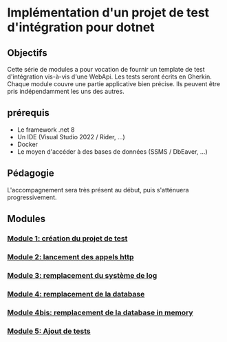 # Implémentation d'un projet de test d'intégration pour dotnet

## Objectifs

Cette série de modules a pour vocation de fournir un template de test d'intégration vis-à-vis d'une WebApi. Les tests seront écrits en Gherkin. Chaque module couvre une partie applicative bien précise. Ils peuvent être pris indépendamment les uns des autres. 

## prérequis

- Le framework .net 8
- Un IDE (Visual Studio 2022 / Rider, ...)
- Docker
- Le moyen d'accéder à des bases de données (SSMS / DbEaver, ...)

## Pédagogie

L'accompagnement sera très présent au début, puis s'atténuera progressivement.

## Modules

### [Module 1: création du projet de test](./modules/Module%201%20création%20du%20projet%20de%20test/doc/Readme.md)

### [Module 2: lancement des appels http](./modules/Module%202%20lancement%20des%20appels%20http/doc/Readme.md)

### [Module 3: remplacement du système de log](./modules/Module%203%20remplacement%20du%20système%20de%20log/doc/Readme.md)

### [Module 4: remplacement de la database](./modules/Module%204%20remplacement%20de%20la%20database/doc/Readme.md)

### [Module 4bis: remplacement de la database in memory](./modules/Module%204bis%20remplacement%20de%20la%20database%20in%20memory/doc/Readme.md)

### [Module 5: Ajout de tests](./modules/Module%205%20ajout%20de%20tests/doc/Readme.md)
